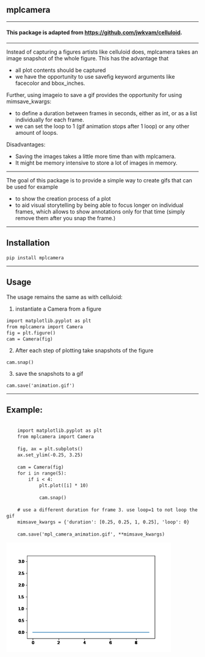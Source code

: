 ## mplcamera

---

#### This package is adapted from https://github.com/jwkvam/celluloid.  

---

Instead of capturing a figures artists like celluloid does, mplcamera takes an image snapshot of the whole figure.
This has the advantage that
- all plot contents should be captured
- we have the opportunity to use savefig keyword arguments like facecolor and bbox_inches.


Further, using imageio to save a gif provides the opportunity for using mimsave_kwargs:
- to define a duration between frames in seconds, either as int, or as a list individually for each frame.
- we can set the loop to 1 (gif animation stops after 1 loop) or any other amount of loops.

Disadvantages:
- Saving the images takes a little more time than with mplcamera.
- It might be memory intensive to store a lot of images in memory.

---

The goal of this package is to provide a simple way to create gifs that can be used for example
- to show the creation process of a plot
- to aid visual storytelling by being able to focus longer on individual frames, which allows to show annotations only for that time (simply remove them after you snap the frame.)

---

## Installation

```
pip install mplcamera
```

---

## Usage

The usage remains the same as with celluloid:

1) instantiate a Camera from a figure

```
import matplotlib.pyplot as plt
from mplcamera import Camera
fig = plt.figure()
cam = Camera(fig)
```

2) After each step of plotting take snapshots of the figure
```
cam.snap()
```

3) save the snapshots to a gif
```
cam.save('animation.gif')
```

---

## Example:
```

    import matplotlib.pyplot as plt
    from mplcamera import Camera

    fig, ax = plt.subplots()
    ax.set_ylim(-0.25, 3.25)

    cam = Camera(fig)
    for i in range(5):
        if i < 4:
            plt.plot([i] * 10)

            cam.snap()

    # use a different duration for frame 3. use loop=1 to not loop the gif
    mimsave_kwargs = {'duration': [0.25, 0.25, 1, 0.25], 'loop': 0}

    cam.save('mpl_camera_animation.gif', **mimsave_kwargs)

```

![gif](examples/mpl_camera_animation.gif)